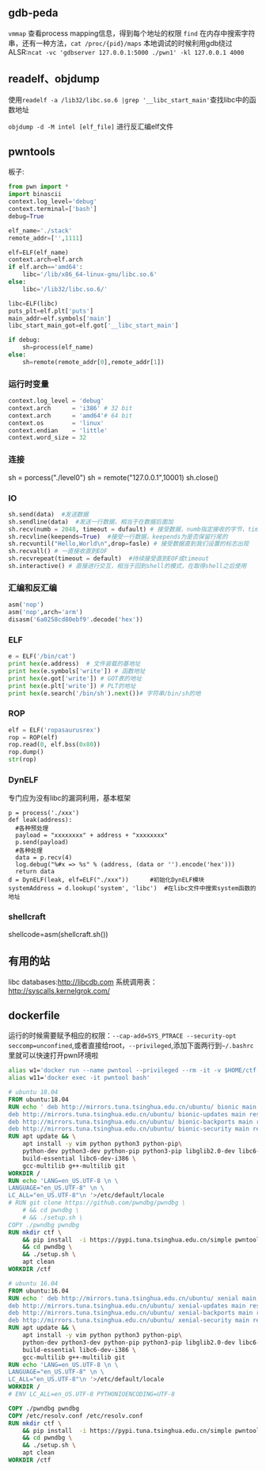 ## gdb-peda
`vmmap`
查看process mapping信息，得到每个地址的权限
`find` 在内存中搜索字符串，还有一种方法，`cat /proc/{pid}/maps` 
本地调试的时候利用gdb绕过ALSR:`ncat -vc 'gdbserver 127.0.0.1:5000 ./pwn1' -kl 127.0.0.1 4000`
## readelf、objdump
使用`readelf -a /lib32/libc.so.6 |grep '__libc_start_main'`查找libc中的函数地址

`objdump -d -M intel [elf_file]` 进行反汇编elf文件

## pwntools
板子:
```py
from pwn import *
import binascii
context.log_level='debug'
context.terminal=['bash']
debug=True

elf_name='./stack'
remote_addr=['',1111]

elf=ELF(elf_name)
context.arch=elf.arch
if elf.arch=='amd64':
    libc='/lib/x86_64-linux-gnu/libc.so.6'
else:
    libc='/lib32/libc.so.6/'

libc=ELF(libc)
puts_plt=elf.plt['puts']
main_addr=elf.symbols['main']
libc_start_main_got=elf.got['__libc_start_main']

if debug:
    sh=process(elf_name)
else:
    sh=remote(remote_addr[0],remote_addr[1])
```

### 运行时变量
```py
context.log_level = 'debug'
context.arch      = 'i386' # 32 bit
context.arch      = 'amd64'# 64 bit
context.os        = 'linux'
context.endian    = 'little'
context.word_size = 32
```

### 连接
sh = porcess("./level0")
sh = remote("127.0.0.1",10001)
sh.close()  
### IO

```py
sh.send(data)  #发送数据
sh.sendline(data)  #发送一行数据，相当于在数据后面加
sh.recv(numb = 2048, timeout = dufault) # 接受数据，numb指定接收的字节，timeout指定超时
sh.recvline(keepends=True)  #接受一行数据，keepends为是否保留行尾的
sh.recvuntil("Hello,World\n",drop=fasle) # 接受数据直到我们设置的标志出现
sh.recvall() # 一直接收直到EOF
sh.recvrepeat(timeout = default)  #持续接受直到EOF或timeout
sh.interactive() # 直接进行交互，相当于回到shell的模式，在取得shell之后使用
```
###  汇编和反汇编

```py
asm('nop')
asm('nop',arch='arm')
disasm('6a0258cd80ebf9'.decode('hex'))
```

### ELF

```py
e = ELF('/bin/cat')
print hex(e.address)  # 文件装载的基地址
print hex(e.symbols['write']) # 函数地址
print hex(e.got['write']) # GOT表的地址
print hex(e.plt['write']) # PLT的地址
print hex(e.search('/bin/sh').next())# 字符串/bin/sh的地
```

### ROP

```py
elf = ELF('ropasaurusrex')
rop = ROP(elf)
rop.read(0, elf.bss(0x80))
rop.dump()
str(rop)
```

### DynELF
专门应为没有libc的漏洞利用，基本框架
```
p = process('./xxx')
def leak(address):
  #各种预处理
  payload = "xxxxxxxx" + address + "xxxxxxxx"
  p.send(payload)
  #各种处理
  data = p.recv(4)
  log.debug("%#x => %s" % (address, (data or '').encode('hex')))
  return data
d = DynELF(leak, elf=ELF("./xxx"))      #初始化DynELF模块 
systemAddress = d.lookup('system', 'libc')  #在libc文件中搜索system函数的地址
```
### shellcraft
shellcode=asm(shellcraft.sh())

## 有用的站
libc databases:http://libcdb.com
系统调用表：http://syscalls.kernelgrok.com/

## dockerfile
运行的时候需要赋予相应的权限：`--cap-add=SYS_PTRACE --security-opt seccomp=unconfined`,或者直接给root，`--privileged`,添加下面两行到`~/.bashrc`里就可以快速打开pwn环境啦
```sh
alias w1='docker run --name pwntool --privileged --rm -it -v $HOME/ctf:/ctf/ pwntool /bin/bash'
alias w11='docker exec -it pwntool bash'
```
```dockerfile
# ubuntu 18.04
FROM ubuntu:18.04
RUN echo ' deb http://mirrors.tuna.tsinghua.edu.cn/ubuntu/ bionic main restricted universe multiverse \n \
deb http://mirrors.tuna.tsinghua.edu.cn/ubuntu/ bionic-updates main restricted universe multiverse \n \ 
deb http://mirrors.tuna.tsinghua.edu.cn/ubuntu/ bionic-backports main restricted universe multiverse \n \
deb http://mirrors.tuna.tsinghua.edu.cn/ubuntu/ bionic-security main restricted universe multiverse \n '> /etc/apt/sources.list
RUN apt update && \
    apt install -y vim python python3 python-pip\
    python-dev python3-dev python-pip python3-pip libglib2.0-dev libc6-dbg \
    build-essential libc6-dev-i386 \
    gcc-multilib g++-multilib git
WORKDIR /
RUN echo 'LANG=en_US.UTF-8 \n \
LANGUAGE="en_US.UTF-8" \n \
LC_ALL="en_US.UTF-8"\n '>/etc/default/locale
# RUN git clone https://github.com/pwndbg/pwndbg \
    # && cd pwndbg \
    # && ./setup.sh \
COPY ./pwndbg pwndbg
RUN mkdir ctf \
    && pip install  -i https://pypi.tuna.tsinghua.edu.cn/simple pwntools \
    && cd pwndbg \
    && ./setup.sh \
    apt clean 
WORKDIR /ctf
```

```dockerfile
# ubuntu 16.04
FROM ubuntu:16.04
RUN echo ' deb http://mirrors.tuna.tsinghua.edu.cn/ubuntu/ xenial main restricted universe multiverse \n \
deb http://mirrors.tuna.tsinghua.edu.cn/ubuntu/ xenial-updates main restricted universe multiverse \n \ 
deb http://mirrors.tuna.tsinghua.edu.cn/ubuntu/ xenial-backports main restricted universe multiverse \n \
deb http://mirrors.tuna.tsinghua.edu.cn/ubuntu/ xenial-security main restricted universe multiverse \n '> /etc/apt/sources.list
RUN apt update && \
    apt install -y vim python python3 python-pip\
    python-dev python3-dev python-pip python3-pip libglib2.0-dev libc6-dbg \
    build-essential libc6-dev-i386 \
    gcc-multilib g++-multilib git
RUN echo 'LANG=en_US.UTF-8 \n \
LANGUAGE="en_US.UTF-8" \n \
LC_ALL="en_US.UTF-8"\n '>/etc/default/locale
WORKDIR /
# ENV LC_ALL=en_US.UTF-8 PYTHONIOENCODING=UTF-8

COPY ./pwndbg pwndbg
COPY /etc/resolv.conf /etc/resolv.conf
RUN mkdir ctf \
    && pip install  -i https://pypi.tuna.tsinghua.edu.cn/simple pwntools \
    && cd pwndbg \
    && ./setup.sh \
    apt clean 
WORKDIR /ctf
```